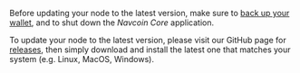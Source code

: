 Before updating your node to the latest version, make sure to [back up your wallet](#backup-wallet), and to shut down the *Navcoin Core* application.

To update your node to the latest version, please visit our GitHub page for [releases](https://github.com/NAVCoin/navcoin-core/releases), then simply download and install the latest one that matches your system (e.g. Linux, MacOS, Windows).
